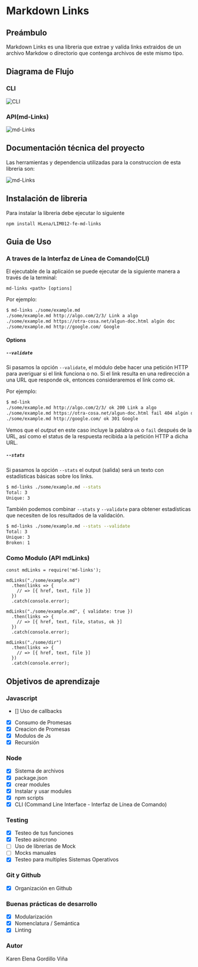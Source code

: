 # Markdown Links

## Preámbulo

Markdown Links es una libreria que extrae y valída links extraidos de un archivo Markdow o directorio que contenga archivos de este mismo tipo.

## Diagrama de Flujo
### CLI
![CLI](./img/cli.png)
### API(md-Links)
![md-Links](./img/mdLinks.png)

## Documentación técnica del proyecto
Las herramientas y dependencia utilizadas para la construccion de esta libreria son:

![md-Links](./img/tec.png)
## Instalación de libreria
Para instalar la libreria debe ejecutar lo siguiente

```
npm install HLena/LIM012-fe-md-links
```
## Guia de Uso

### A traves de la Interfaz de Línea de Comando(CLI)

El ejecutable de la aplicaión se puede ejecutar de la siguiente
manera a través de la terminal:

`md-links <path> [options]`

Por ejemplo:

```sh
$ md-links ./some/example.md
./some/example.md http://algo.com/2/3/ Link a algo
./some/example.md https://otra-cosa.net/algun-doc.html algún doc
./some/example.md http://google.com/ Google
```
#### Options

##### `--validate`

Si pasamos la opción `--validate`, el módulo debe hacer una petición HTTP para
averiguar si el link funciona o no. Si el link resulta en una redirección a una
URL que responde ok, entonces consideraremos el link como ok.

Por ejemplo:

```sh
$ md-link
./some/example.md http://algo.com/2/3/ ok 200 Link a algo
./some/example.md https://otra-cosa.net/algun-doc.html fail 404 algún doc
./some/example.md http://google.com/ ok 301 Google
```

Vemos que el _output_ en este caso incluye la palabra `ok` o `fail` después de
la URL, así como el status de la respuesta recibida a la petición HTTP a dicha
URL.

##### `--stats`

Si pasamos la opción `--stats` el output (salida) será un texto con estadísticas
básicas sobre los links.

```sh
$ md-links ./some/example.md --stats
Total: 3
Unique: 3
```

También podemos combinar `--stats` y `--validate` para obtener estadísticas que
necesiten de los resultados de la validación.

```sh
$ md-links ./some/example.md --stats --validate
Total: 3
Unique: 3
Broken: 1
```

### Como Modulo (API mdLinks)
```
const mdLinks = require('md-links');

mdLinks("./some/example.md")
  .then(links => {
    // => [{ href, text, file }]
  })
  .catch(console.error);

mdLinks("./some/example.md", { validate: true })
  .then(links => {
    // => [{ href, text, file, status, ok }]
  })
  .catch(console.error);

mdLinks("./some/dir")
  .then(links => {
    // => [{ href, text, file }]
  })
  .catch(console.error);
```

## Objetivos de aprendizaje

### Javascript
- [] Uso de callbacks
- [x] Consumo de Promesas
- [x] Creacion de Promesas
- [x] Modulos de Js
- [x] Recursión

### Node
- [x] Sistema de archivos
- [x] package.json
- [x] crear modules
- [x] Instalar y usar modules
- [x] npm scripts
- [x] CLI (Command Line Interface - Interfaz de Línea de Comando)

### Testing
- [x] Testeo de tus funciones
- [x] Testeo asíncrono
- [ ] Uso de librerias de Mock
- [ ] Mocks manuales
- [x] Testeo para multiples Sistemas Operativos

### Git y Github
- [x] Organización en Github

### Buenas prácticas de desarrollo
- [x] Modularización
- [x] Nomenclatura / Semántica
- [x] Linting

### Autor
Karen Elena Gordillo Viña

